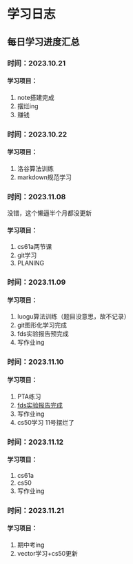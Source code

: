 # 学习日志

## 每日学习进度汇总
### 时间：**2023.10.21**
#### 学习项目：
1. note搭建完成
2. 摆烂ing 
3. 赚钱
### 时间：**2023.10.22**
#### 学习项目：
1. 洛谷算法训练
2. markdown规范学习
### 时间：**2023.11.08**
没错，这个懒逼半个月都没更新
#### 学习项目：
1. cs61a两节课
2. git学习
3. PLANING
   
### 时间：**2023.11.09**
#### 学习项目：
1. luogu算法训练（题目没意思，故不记录）
2. git图形化学习完成
3. fds实验报告预完成
4. 写作业ing

### 时间：**2023.11.10**
#### 学习项目：
1. PTA练习
2. [fds实验报告完成](https://github.com/RXY3/ZJU_CS)
3. 写作业ing
4. cs50学习
11号摆烂了
### 时间：**2023.11.12**
#### 学习项目：
1. cs61a
2. cs50
3. 写作业ing
### 时间：**2023.11.21**
#### 学习项目：
1. 期中考ing
2. vector学习+cs50更新

